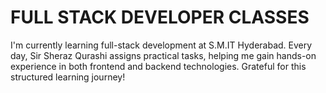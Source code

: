 # FULL STACK DEVELOPER CLASSES
I'm currently learning full-stack development at S.M.IT Hyderabad. Every day, Sir Sheraz Qurashi assigns practical tasks, helping me gain hands-on experience in both frontend and backend technologies. Grateful for this structured learning journey!
